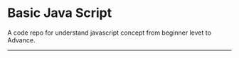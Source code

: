 # Basic Java Script
A code repo for understand javascript concept from beginner levet to Advance.

---
